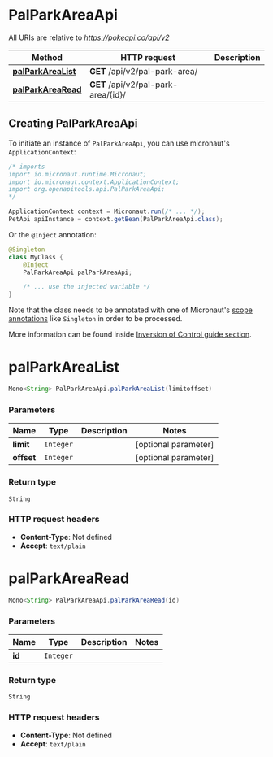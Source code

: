 # PalParkAreaApi

All URIs are relative to *https://pokeapi.co/api/v2*

Method | HTTP request | Description
------------- | ------------- | -------------
[**palParkAreaList**](PalParkAreaApi.md#palParkAreaList) | **GET** /api/v2/pal-park-area/ | 
[**palParkAreaRead**](PalParkAreaApi.md#palParkAreaRead) | **GET** /api/v2/pal-park-area/{id}/ | 


## Creating PalParkAreaApi

To initiate an instance of `PalParkAreaApi`, you can use micronaut's `ApplicationContext`:
```java
/* imports
import io.micronaut.runtime.Micronaut;
import io.micronaut.context.ApplicationContext;
import org.openapitools.api.PalParkAreaApi;
*/

ApplicationContext context = Micronaut.run(/* ... */);
PetApi apiInstance = context.getBean(PalParkAreaApi.class);
```

Or the `@Inject` annotation:
```java
@Singleton
class MyClass {
    @Inject
    PalParkAreaApi palParkAreaApi;

    /* ... use the injected variable */
}
```
Note that the class needs to be annotated with one of Micronaut's [scope annotations](https://docs.micronaut.io/latest/guide/#scopes) like `Singleton` in order to be processed.

More information can be found inside [Inversion of Control guide section](https://docs.micronaut.io/latest/guide/#ioc).

<a name="palParkAreaList"></a>
# **palParkAreaList**
```java
Mono<String> PalParkAreaApi.palParkAreaList(limitoffset)
```



### Parameters
Name | Type | Description  | Notes
------------- | ------------- | ------------- | -------------
 **limit** | `Integer`|  | [optional parameter]
 **offset** | `Integer`|  | [optional parameter]


### Return type
`String`



### HTTP request headers
 - **Content-Type**: Not defined
 - **Accept**: `text/plain`

<a name="palParkAreaRead"></a>
# **palParkAreaRead**
```java
Mono<String> PalParkAreaApi.palParkAreaRead(id)
```



### Parameters
Name | Type | Description  | Notes
------------- | ------------- | ------------- | -------------
 **id** | `Integer`|  |


### Return type
`String`



### HTTP request headers
 - **Content-Type**: Not defined
 - **Accept**: `text/plain`

